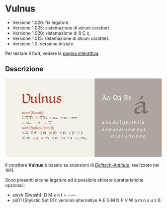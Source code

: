 # Vulnus
- Versione 1.026: fix legature.
- Versione 1.025: sistemazione di alcuni caratteri.
- Versione 1.020: sistemazione di ß Ç ç.
- Versione 1.015: sistemazione di alcuni caratteri.
- Versione 1.0: versione iniziale.

Per testare il font, vedere la [pagina interattiva](https://m-casanova.github.io/Vulnus/).

## Descrizione
![image](vulnus.jpg)

Il carattere **Vulnus** è basato su scansioni di [*Delitsch-Antiqua*](https://fontsinuse.com/typefaces/73656/delitsch-antiqua), realizzato nel 1911.

Sono presenti alcune legature ed è possibile attivare caratteristiche opzionali:
- swsh (Swash): D M e n t ÷ – —
- ss01 (Stylistic Set 01): versioni alternative A E G M N P V W a m n s u z ß
